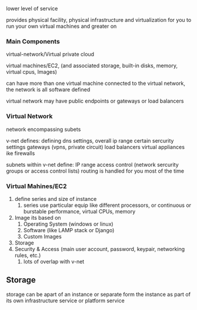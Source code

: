 
lower level of service

provides physical facility, physical infrastructure and virtualization for you to run your own virtual machines and greater on

### Main Components

virtual-network/Virtual private cloud

virtual machines/EC2, (and associated storage, built-in disks, memory, virtual cpus,  Images)

can have more than one virtual machine connected to the virtual network, the network is all software defined 

virtual network may have public endpoints or gateways or load balancers 

### Virtual Network

network encompassing subets

v-net defines:
defining dns settings, overall ip range
certain sercurity settings
gateways (vpns, private circuit)
load balancers
virtual appliances  ike firewalls 

subnets within v-net define:
	IP range
	access control (network sercurity groups or access control lists)
	routing is handled for you most of the time


### Virtual Mahines/EC2

1. define series and size of instance
	1. series use particular equip like different processors, or continuous or burstable performance, virtual CPUs, memory
2. Image its based on
	1. Operating System (windows or linux)
	2. Software (like LAMP stack or Django)
	3. Custom Images
3. Storage
4. Security & Access (main user account, password, keypair, networking rules, etc.)
	1. lots of overlap with v-net


## Storage

storage can be apart of an instance or separate form the instance as part of its own infrastructure service or platform service

